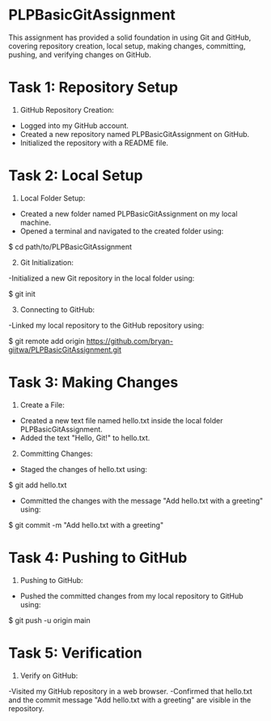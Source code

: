 # PLPBasicGitAssignment

This assignment has provided a solid foundation in using Git and GitHub, covering repository creation, local setup, making changes, committing, pushing, and verifying changes on GitHub.

# Task 1: Repository Setup

1. GitHub Repository Creation:

- Logged into my GitHub account.
- Created a new repository named PLPBasicGitAssignment on GitHub.
- Initialized the repository with a README file.

# Task 2: Local Setup

1. Local Folder Setup:

- Created a new folder named PLPBasicGitAssignment on my local machine.
- Opened a terminal and navigated to the created folder using:

$ cd path/to/PLPBasicGitAssignment

2. Git Initialization:

-Initialized a new Git repository in the local folder using:

$ git init

3. Connecting to GitHub:

-Linked my local repository to the GitHub repository using:

$ git remote add origin https://github.com/bryan-giitwa/PLPBasicGitAssignment.git

# Task 3: Making Changes

1. Create a File:

- Created a new text file named hello.txt inside the local folder PLPBasicGitAssignment.
- Added the text "Hello, Git!" to hello.txt.

2. Committing Changes:

- Staged the changes of hello.txt using:

$ git add hello.txt

- Committed the changes with the message "Add hello.txt with a greeting" using:

$ git commit -m "Add hello.txt with a greeting"

# Task 4: Pushing to GitHub

1. Pushing to GitHub:

- Pushed the committed changes from my local repository to GitHub using:

$ git push -u origin main

# Task 5: Verification

1. Verify on GitHub:

-Visited my GitHub repository in a web browser.
-Confirmed that hello.txt and the commit message "Add hello.txt with a greeting" are visible in the repository.
